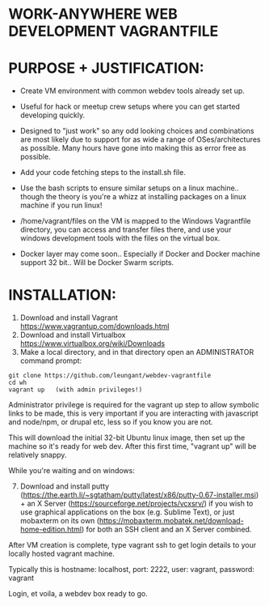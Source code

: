 WORK-ANYWHERE WEB DEVELOPMENT VAGRANTFILE
=========================================

PURPOSE + JUSTIFICATION:
========================
+ Create VM environment with common webdev tools already set up. 
+ Useful for hack or meetup crew setups where you can get started developing quickly.
+ Designed to "just work" so any odd looking choices and combinations are most likely due to support for as wide a range of  OSes/architectures as possible. Many hours have gone into making this as error free as possible.

+ Add your code fetching steps to the install.sh file.

+ Use the bash scripts to ensure similar setups on a linux machine.. though the theory is you're a whizz at installing packages on a linux machine if you run linux!

+ /home/vagrant/files on the VM is mapped to the Windows Vagrantfile directory, you can access and transfer files there, and use your windows development tools with the files on the virtual box.

+ Docker layer may come soon.. Especially if Docker and Docker machine support 32 bit.. Will be Docker Swarm scripts.



INSTALLATION:
=============

1. Download and install Vagrant https://www.vagrantup.com/downloads.html
2. Download and install Virtualbox https://www.virtualbox.org/wiki/Downloads
3. Make a local directory, and in that directory open an ADMINISTRATOR command prompt:
```
git clone https://github.com/leungant/webdev-vagrantfile
cd wh
vagrant up   (with admin privileges!)
```
Administrator privilege is required for the vagrant up step to allow symbolic links to be made, this is very important if you are interacting with javascript and node/npm, or drupal etc, less so if you know you are not.

This will download the initial 32-bit Ubuntu linux image, then set up the machine so it's ready for web dev. After this first time, "vagrant up" will be relatively snappy.

While you're waiting and on windows:

7. Download and install putty (https://the.earth.li/~sgtatham/putty/latest/x86/putty-0.67-installer.msi) + an X Server (https://sourceforge.net/projects/vcxsrv/) if you wish to use graphical applications on the box (e.g. Sublime Text), or just mobaxterm on its own (https://mobaxterm.mobatek.net/download-home-edition.html) for both an SSH client and an X Server combined.

After VM creation is complete, type 
vagrant ssh 
to get login details to your locally hosted vagrant machine.

Typically this is hostname: localhost, port: 2222, user: vagrant, password: vagrant

Login, et voila, a webdev box ready to go.

